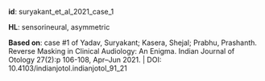 __id__: suryakant_et_al_2021_case_1

__HL__: sensorineural, asymmetric

__Based on__: case #1 of Yadav, Suryakant; Kasera, Shejal; Prabhu, Prashanth. Reverse Masking in Clinical Audiology: An Enigma. Indian Journal of Otology 27(2):p 106-108, Apr–Jun 2021. | DOI: 10.4103/indianjotol.indianjotol_91_21 
